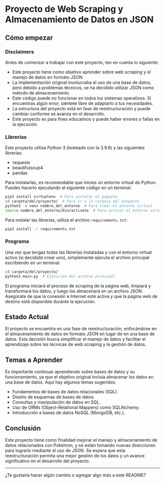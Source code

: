 # Proyecto de Web Scraping y Almacenamiento de Datos en JSON

## Cómo empezar

### Disclaimers

Antes de comenzar a trabajar con este proyecto, ten en cuenta lo siguiente:

- Este proyecto tiene como objetivo aprender sobre web scraping y el manejo de datos en formato JSON. 
- La implementación original involucraba el uso de una base de datos, pero debido a problemas técnicos, se ha decidido utilizar JSON como método de almacenamiento.
- Este código puede no funcionar en todos los sistemas operativos. Si encuentras algún error, siéntete libre de adaptarlo a tus necesidades.
- La estructura del proyecto está en fase de reestructuración y puede cambiar conforme se avanza en el desarrollo.
- Este proyecto es para fines educativos y puede haber errores o fallas en la ejecución.

### Librerías

Este proyecto utiliza Python 3 (testeado con la 3.9.6) y las siguientes librerías:

- requests
- beautifulsoup4
- pandas

Para instalarlas, es recomendable que inicies un entorno virtual de Python. Puedes hacerlo ejecutando el siguiente código en un terminal:

```bash
pip3 install virtualenv  # Para instalar el paquete  
cd carpeta/del/proyecto/  # Para ir a la carpeta del proyecto
python3 -m venv nombre_del_entorno  # Para crear el entorno virtual  
source nombre_del_entorno/bin/activate  # Para activar el entorno virtual  
```

Para instalar las librerías, utiliza el archivo `requirements.txt`:

```bash
pip3 install -r requirements.txt
```

### Programa

Una vez que tengas todas las librerías instaladas y con el entorno virtual activo (si decidiste crear uno), simplemente ejecuta el archivo principal escribiendo en un terminal:

```bash
cd carpeta/del/proyecto/
python3 main.py  # Ejecución del archivo principal
```

El programa iniciará el proceso de scraping de la página web, limpiará y transformará los datos, y luego los almacenará en un archivo JSON. Asegúrate de que la conexión a Internet esté activa y que la página web de destino esté disponible durante la ejecución.

## Estado Actual

El proyecto se encuentra en una fase de reestructuración, enfocándose en el almacenamiento de datos en formato JSON en lugar de en una base de datos. Esta decisión busca simplificar el manejo de datos y facilitar el aprendizaje sobre las técnicas de web scraping y la gestión de datos.

## Temas a Aprender

Es importante continuar aprendiendo sobre bases de datos y su funcionamiento, ya que el objetivo original incluía almacenar los datos en una base de datos. Aquí hay algunos temas sugeridos:

- Fundamentos de bases de datos relacionales (SQL).
- Diseño de esquemas de bases de datos.
- Consultas y manipulación de datos en SQL.
- Uso de ORMs (Object-Relational Mappers) como SQLAlchemy.
- Introducción a bases de datos NoSQL (MongoDB, etc.).

## Conclusión

Este proyecto tiene como finalidad mejorar el manejo y almacenamiento de datos relacionados con Pokémon, y se están tomando nuevas direcciones para lograrlo mediante el uso de JSON. Se espera que esta reestructuración permita una mejor gestión de los datos y un avance significativo en el desarrollo del proyecto.

--- 

¿Te gustaría hacer algún cambio o agregar algo más a este README?